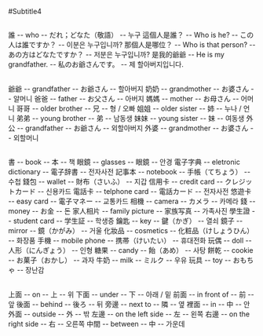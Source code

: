 #Subtitle4

##

誰 -- who -- だれ；どなた（敬語） -- 누구
這個人是誰？ -- Who is he? -- この人は誰ですか？ -- 이분은 누구입니까?
那個人是哪位？ -- Who is that person? -- あの方はどなたですか？ -- 저분은 누구입니까?
是我的爺爺 -- He is my grandfather. -- 私のお爺さんです。 -- 제 할아버지입니다.

##

爺爺 -- grandfather -- お爺さん -- 할아버지
奶奶 -- grandmother -- お婆さん -- 알머니
爸爸 -- father -- お父さん -- 아버지
媽媽 -- mother -- お母さん -- 어머니
哥哥 -- older brother -- 兄 -- 형 / 오빠
姐姐 -- older sister -- 姉 -- 누나 / 언니
弟弟 -- young brother -- 弟 -- 남동생
妹妹 -- young sister -- 妹 -- 여동생
外公 -- grandfather -- お爺さん -- 외할아버지
外婆 -- grandmother -- お婆さん -- 외할머니

##

書 -- book -- 本 -- 책
眼鏡 -- glasses -- 眼鏡 -- 안경
電子字典 -- eletronic dictionary -- 電子辞書 -- 전자사전
記事本 -- notebook -- 手帳（てちょう） -- 수첩
錢包 -- wallet -- 財布（さいふ） -- 지갑
信用卡 -- credit card -- クレジットカード -- 신용카드
電話卡 -- telphone card -- 電話カード -- 전자사전
悠遊卡 -- easy card -- 電子マネー -- 교통카드
相機 -- camera -- カメラ -- 카메라
錢 -- money -- お金 -- 돈
家人相片 -- family picture -- 家族写真 -- 가족사진
學生證 -- student card -- 学生証 -- 학생증
鑰匙 -- key -- 鍵（かぎ） -- 열쇠
鏡子 -- mirror -- 鏡（かがみ） -- 거울
化妝品 -- cosmetics -- 化粧品（けしょうひん） -- 화장품
手機 -- mobile phone -- 携帯（けいたい） -- 휴대전화
玩偶 -- doll -- 人形（にんぎょう） -- 인형
糖果 -- candy -- 飴（あめ） -- 사탕
餅乾 -- cookie -- お菓子（おかし） -- 과자
牛奶 -- milk -- ミルク -- 우유
玩具 -- toy -- おもちゃ -- 장난감

##

上面 -- on -- 上 -- 위
下面 -- under -- 下 -- 아래 / 밑
前面 -- in front of -- 前 -- 앞
後面 -- behind -- 後ろ -- 뒤
旁邊 -- next to -- 隣 -- 옆
裡面 -- in -- 中 -- 안
外面 -- outside -- 外 -- 밖
左邊 -- on the left side -- 左 -- 왼쪽
右邊 -- on the right side -- 右 -- 오른쪽
中間 -- between -- 中 -- 가운데
